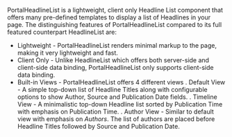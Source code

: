 ﻿PortalHeadlineList is a lightweight, client only Headline List component that offers many pre-defined templates to display a list of Headlines in your page. 
The distinguishing features of PortalHeadlineList compared to its full featured counterpart HeadlineList are:
 
 * Lightweight - PortalHeadlineList renders minimal markup to the page, making it very lightweight and fast. 
 * Client Only - Unlike HeadlineList which offers both server-side and client-side data binding, PortalHeadlineList only supports client-side data binding.
 * Built-in Views - PortalHeadlineList offers 4 different views
	. Default View - A simple top-down list of Headline Titles along with configurable options to show Author, Source and Publication Date fields.
	. Timeline View - A minimalistic top-down Headline list sorted by Publication Time with emphasis on Publication Time.
	. Author View - Similar to default view with emphasis on *Authors*. The list of authors are placed before Headline Titles followed by Source and Publication Date.